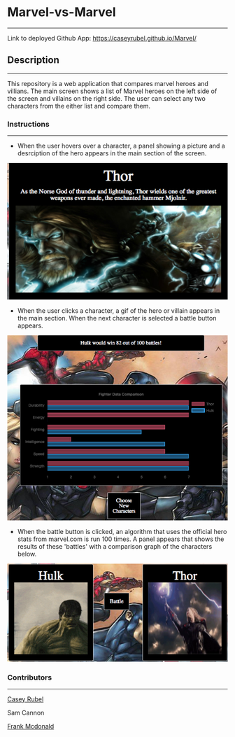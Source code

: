 # Marvel-vs-Marvel
---
Link to deployed Github App: https://caseyrubel.github.io/Marvel/

## Description
---
This repository is a web application that compares marvel heroes and villians. The main screen shows a list of Marvel heroes on the left side of the screen and villains on the right side. The user can select any two characters from the either list and compare them.

### Instructions
---
+ When the user hovers over a character, a panel showing a picture and a desrciption of the hero appears in the main section of the screen.

![img](https://github.com/Morecai/Marvel-vs-Marvel/blob/master/assets/images/MVM2.png)

+ When the user clicks a character, a gif of the hero or villain appears in the main section. When the next character is selected a battle button appears.

![img](https://github.com/Morecai/Marvel-vs-Marvel/blob/master/assets/images/MVM3.png)

+ When the battle button is clicked, an algorithm that uses the official hero stats from marvel.com is run 100 times. A panel appears that shows the results of these 'battles' with a comparison graph of the characters below.

![img](https://github.com/Morecai/Marvel-vs-Marvel/blob/master/assets/images/MVM4.png)

### Contributors
---
[Casey Rubel](https://github.com/caseyrubel)

Sam Cannon

[Frank Mcdonald](https://github.com/Morecai)
